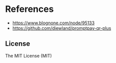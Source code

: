 # References
* https://www.blognone.com/node/95133
* https://github.com/diewland/promptpay-qr-plus

## License
The MIT License (MIT)
